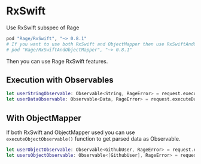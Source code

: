 RxSwift
=============================
Use RxSwift subspec of Rage
```ruby
pod "Rage/RxSwift", "~> 0.8.1"
# If you want to use both RxSwift and ObjectMapper then use RxSwiftAndObjectMapper subspec
# pod "Rage/RxSwiftAndObjectMapper", "~> 0.8.1"
```
Then you can use Rage RxSwift features.

## Execution with Observables ##
```swift
let userStringObservable: Observable<String, RageError> = request.executeStringObservable()
let userDataObservable: Observable<Data, RageError> = request.executeDataObservable()
```

## With ObjectMapper ##
If both RxSwift and ObjectMapper used you can use `executeObjectObservable()` function to get parsed data as Observable.
```swift
let userObjectObservable: Observable<GithubUser, RageError> = request.executeObjectObservable() // Where GithubUser is Mappable
let usersObjectObservable: Observable<[GithubUser], RageError> = request.executeObjectObservable() // Works for arrays too
```
